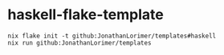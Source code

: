 # haskell-flake-template

```
nix flake init -t github:JonathanLorimer/templates#haskell
nix run github:JonathanLorimer/templates
```
